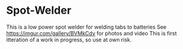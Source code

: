# Spot-Welder
This is a low power spot welder for welding tabs to batteries
See https://imgur.com/gallery/BVMkCdv for photos and video
This is first itteration of a work in progress, so use at own risk.
